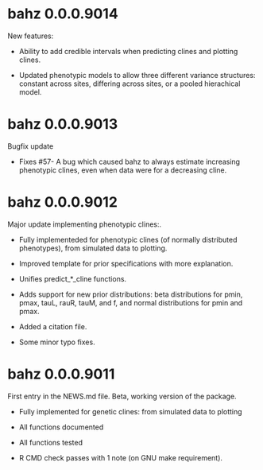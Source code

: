 # bahz 0.0.0.9014

New features:

* Ability to add credible intervals when predicting clines and plotting clines.

* Updated phenotypic models to allow three different variance structures: constant across sites, differing across sites, or a pooled hierachical model. 


# bahz 0.0.0.9013

Bugfix update

* Fixes #57- A bug which caused bahz to always estimate increasing phenotypic clines, even when data were for a decreasing cline.

# bahz 0.0.0.9012

Major update implementing phenotypic clines:.

* Fully implementeded for phenotypic clines (of normally distributed phenotypes), from simulated data to plotting. 

* Improved template for prior specifications with more explanation.

* Unifies predict_*_cline functions.

* Adds support for new prior distributions: beta distributions for pmin, pmax, tauL, rauR, tauM, and f, and normal distributions for pmin and pmax. 

* Added a citation file.

* Some minor typo fixes. 

# bahz 0.0.0.9011

First entry in the NEWS.md file. Beta, working version of the package. 

* Fully implemented for genetic clines: from simulated data to plotting

* All functions documented

* All functions tested

* R CMD check passes with 1 note (on GNU make requirement). 


